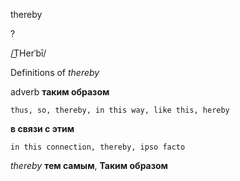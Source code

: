 thereby

?

/T͟Herˈbī/

Definitions of _thereby_

adverb
**таким образом**

    thus, so, thereby, in this way, like this, hereby
**в связи с этим**

    in this connection, thereby, ipso facto

_thereby_
**тем самым**, **Таким образом**